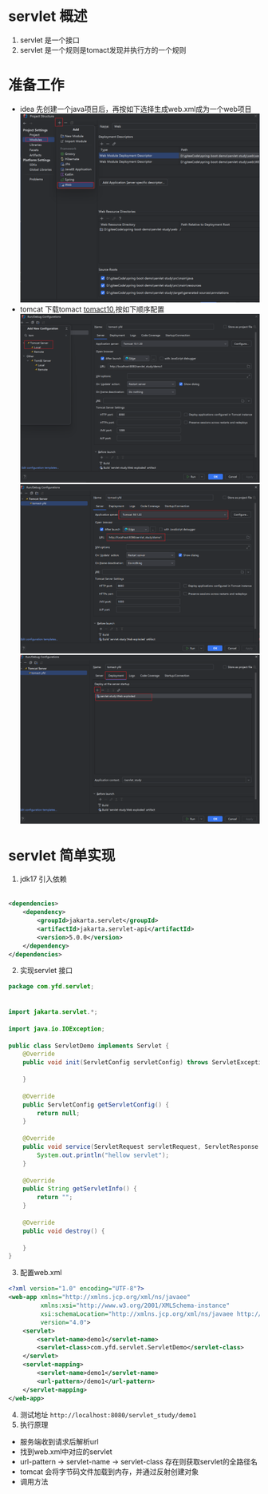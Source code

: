 # servlet 概述
1. servlet 是一个接口
2. servlet 是一个规则是tomact发现并执行方的一个规则
# 准备工作
- idea 先创建一个java项目后，再按如下选择生成web.xml成为一个web项目 
![img.png](static/img.png)
- tomcat 下载tomact [tomact10](https://tomcat.apache.org/download-10.cgi),按如下顺序配置
  ![img.png](static/tomact1.png)
  ![img.png](static/tomcat2.png)
  ![img.png](static/tomcat3.png)
# servlet 简单实现
1. jdk17 引入依赖
```xml

<dependencies>
    <dependency>
        <groupId>jakarta.servlet</groupId>
        <artifactId>jakarta.servlet-api</artifactId>
        <version>5.0.0</version>
    </dependency>
</dependencies>
```
2. 实现servlet 接口
```java
package com.yfd.servlet;


import jakarta.servlet.*;

import java.io.IOException;

public class ServletDemo implements Servlet {
    @Override
    public void init(ServletConfig servletConfig) throws ServletException {

    }

    @Override
    public ServletConfig getServletConfig() {
        return null;
    }

    @Override
    public void service(ServletRequest servletRequest, ServletResponse servletResponse) throws ServletException, IOException {
        System.out.println("hellow servlet");
    }

    @Override
    public String getServletInfo() {
        return "";
    }

    @Override
    public void destroy() {

    }
}

```
3. 配置web.xml
```xml
<?xml version="1.0" encoding="UTF-8"?>
<web-app xmlns="http://xmlns.jcp.org/xml/ns/javaee"
         xmlns:xsi="http://www.w3.org/2001/XMLSchema-instance"
         xsi:schemaLocation="http://xmlns.jcp.org/xml/ns/javaee http://xmlns.jcp.org/xml/ns/javaee/web-app_4_0.xsd"
         version="4.0">
    <servlet>
        <servlet-name>demo1</servlet-name>
        <servlet-class>com.yfd.servlet.ServletDemo</servlet-class>
    </servlet>
    <servlet-mapping>
        <servlet-name>demo1</servlet-name>
        <url-pattern>/demo1</url-pattern>
    </servlet-mapping>
</web-app>
```
4. 测试地址 `http://localhost:8080/servlet_study/demo1`
5. 执行原理
- 服务端收到请求后解析url
- 找到web.xml中对应的servlet
- url-pattern ->  servlet-name  -> servlet-class  存在则获取servlet的全路径名
- tomcat 会将字节码文件加载到内存，并通过反射创建对象
- 调用方法